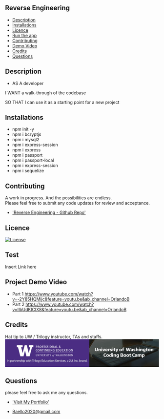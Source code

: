 ## Reverse Engineering

- [Description](#Description)
- [Installations](#Installations)
- [Licence](#Licence)
- [Run the app](#test)
- [Contributing](#Contributing)
- [Demo Video](#Project-Demo-Video)
- [Credits](#Credits)
- [Questions](#Questions)

## Description
* AS A developer

I WANT a walk-through of the codebase

SO THAT I can use it as a starting point for a new project

## Installations

* npm init -y
* npm i bcryptjs 
* npm i mysql2
* npm i express-session
* npm i express
* npm i passport
* npm i passport-local
* npm i express-session
* npm i sequelize

## Contributing
A work in progress. And the possibilities are endless. <br> Please feel free to submit any code updates for review and acceptance.
* ['Reverse Engineering - Github Repo'](https://github.com/baello2020/Reverse_Engineering)

## Licence

[![License](https://img.shields.io/badge/License-MIT-yellow.svg)](https://opensource.org/licenses/MIT)

## Test
Insert Link here
## Project Demo Video

* Part 1
https://www.youtube.com/watch?v=-2Y85HQMijc&feature=youtu.be&ab_channel=OrlandoB
* Part 2
https://www.youtube.com/watch?v=IlbUdKlCIX8&feature=youtu.be&ab_channel=OrlandoB


## Credits
Hat tip to UW / Trilogy instructor, TAs and staffs.
![UW](https://github.com/baello2020/Note_Taker/blob/main/assets/UWT.jpg "UW")

## Questions
please feel free to ask me any questions.
* ['Visit My Portfolio'](https://baello2020.github.io/Updated_Portfolio_Page/)

* Baello2020@gmail.com
